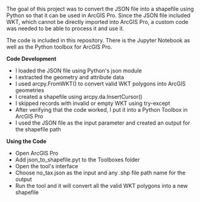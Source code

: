 The goal of this project was to convert the JSON file into a shapefile using Python so that it can be used in ArcGIS Pro. Since the JSON file included WKT, which cannot be directly imported into ArcGIS Pro, a custom code was needed to be able to process it and use it.

The code is included in this repository. There is the Jupyter Notebook as well as the Python toolbox for ArcGIS Pro.

**Code Development**
- I loaded the JSON file using Python's json module
- I extracted the geometry and attribute data
- I used arcpy.FromWKT() to convert valid WKT polygons into ArcGIS geometries
- I created a shapefile using arcpy.da.InsertCursor()
- I skipped records with invalid or empty WKT using try-except
- After verifying that the code worked, I put it into a Python Toolbox in ArcGIS Pro
- I used the JSON file as the input parameter and created an output for the shapefile path

**Using the Code**

- Open ArcGIS Pro
- Add json_to_shapefile.pyt to the Toolboxes folder
- Open the tool's interface
- Choose no_tax.json as the input and any .shp file path name for the output
- Run the tool and it will convert all the valid WKT polygons into a new shapefile
